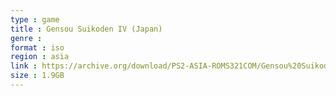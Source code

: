 ```yaml
---
type : game
title : Gensou Suikoden IV (Japan)
genre : 
format : iso
region : asia
link : https://archive.org/download/PS2-ASIA-ROMS321COM/Gensou%20Suikoden%20IV%20%28Japan%29.7z
size : 1.9GB
---
```

